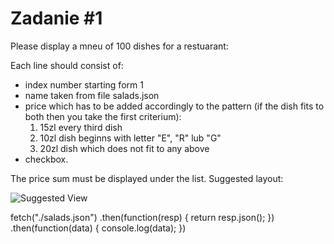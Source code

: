 # Zadanie #1
Please display a mneu of 100 dishes for a restuarant:

Each line should consist of:
- index number starting form  1
- name taken from file salads.json
- price which has to be added accordingly to the pattern (if the dish fits to both then you take the first criterium):  
    1. 15zl every third dish
    2. 10zl dish beginns with letter "E", "R" lub "G"
    3. 20zl dish which does not fit to any above
- checkbox.

The price sum must be displayed under the list. Suggested layout:

![Suggested View](./suggested_view.png)

fetch("./salads.json")
    .then(function(resp) {
        return resp.json();
    })
    .then(function(data) {
        console.log(data);
    }) 